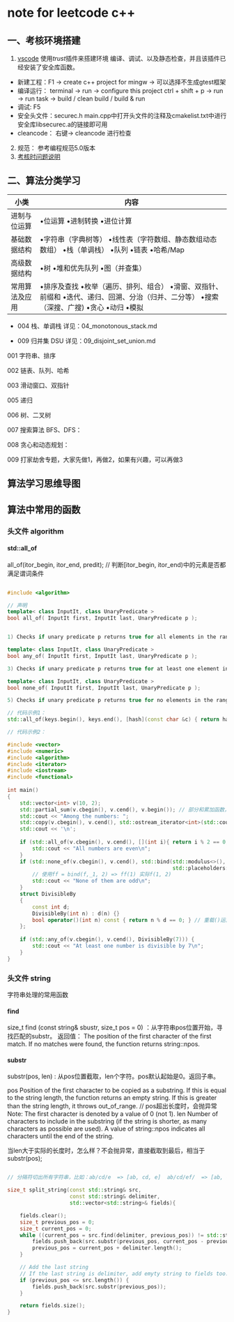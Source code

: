 # note for leetcode c++


## 一、考核环境搭建

1. [vscode](/km/blogs/details/7840371) 使用*trust*插件来搭建环境 编译、调试、以及静态检查，并且该插件已经安装了安全库函数。
  * 新建工程：F1 -> create c++ project for mingw -> 可以选择不生成gtest框架
  * 编译运行：
    terminal -> run -> configure this project
    ctrl + shift + p -> run -> run task -> build / clean build / build & run
  * 调试: F5
  * 安全头文件：securec.h
    main.cpp中打开头文件的注释及cmakelist.txt中进行安全库libsecurec.a的链接即可用
  * cleancode： 右键-> cleancode  进行检查

2. 规范： 参考编程规范5.0版本
3. [考核时问题说明](/km/groups/3803117/blogs/details/7887463?l=zh-cn)


## 二、算法分类学习

| **小类**       | **内容**                                                     |
| -------------- | ------------------------------------------------------------ |
|进制与位运算   | •位运算  •进制转换  •进位计算                                |
|基础数据结构   | •字符串（字典树等）  •线性表（字符数组、静态数组动态数组）  •栈（单调栈）  •队列  •链表  •哈希/Map |
|高级数据结构   | •树  •堆和优先队列  •图（并查集）                            |
|常用算法及应用 | •排序及查找  •枚举（遍历、排列、组合）  •滑窗、双指针、前缀和  •迭代、递归、回溯、分治（归并、二分等）  •搜索（深搜、广搜)  •贪心  •动归 •模拟 |

* 004 栈、单调栈
详见：04_monotonous_stack.md

* 009 归并集 DSU
详见：09_disjoint_set_union.md



001 字符串、排序

002 链表、队列、哈希

003 滑动窗口、双指针

005 递归

006 树、二叉树

007 搜索算法 BFS、DFS：

008 贪心和动态规划：

009 打家劫舍专题，大家先做1，再做2，如果有兴趣，可以再做3


## 算法学习思维导图


## 算法中常用的函数


### 头文件 algorithm


#### std::all_of  

all_of(itor_begin, itor_end, predit); // 判断[itor_begin, itor_end)中的元素是否都满足谓词条件

``` c++

#include <algorithm> 

// 声明
template< class InputIt, class UnaryPredicate >
bool all_of( InputIt first, InputIt last, UnaryPredicate p );


1) Checks if unary predicate p returns true for all elements in the range [first, last).

template< class InputIt, class UnaryPredicate >
bool any_of( InputIt first, InputIt last, UnaryPredicate p );

3) Checks if unary predicate p returns true for at least one element in the range [first, last).

template< class InputIt, class UnaryPredicate >
bool none_of( InputIt first, InputIt last, UnaryPredicate p );

5) Checks if unary predicate p returns true for no elements in the range [first, last).

// 代码示例1：
std::all_of(keys.begin(), keys.end(), [hash](const char &c) { return hash[c - 'A'] > 0; });  // keys中值，全部满足lambda表达式,lambda表达式传递外部变量到内部使用

// 代码示例2：

#include <vector>
#include <numeric>
#include <algorithm>
#include <iterator>
#include <iostream>
#include <functional>
 
int main()
{
    std::vector<int> v(10, 2);
    std::partial_sum(v.cbegin(), v.cend(), v.begin()); // 部分和累加函数，并把结果放到v.begin起始位置；{1,2,3}->{1,1+2,1+2+3},以覆盖的方式写;
    std::cout << "Among the numbers: ";
    std::copy(v.cbegin(), v.cend(), std::ostream_iterator<int>(std::cout, " ")); // 输出vector中的值，并用空格分割
    std::cout << '\n';
 
    if (std::all_of(v.cbegin(), v.cend(), [](int i){ return i % 2 == 0; })) {
        std::cout << "All numbers are even\n";
    }
    if (std::none_of(v.cbegin(), v.cend(), std::bind(std::modulus<>(), 
                                                     std::placeholders::_1, 2))) {
        // 使用ff = bind(f,_1, 2) => ff(1) 实际f(1, 2)
        std::cout << "None of them are odd\n";
    }
    struct DivisibleBy
    {
        const int d;
        DivisibleBy(int n) : d(n) {}
        bool operator()(int n) const { return n % d == 0; } // 重载()运算符
    };
 
    if (std::any_of(v.cbegin(), v.cend(), DivisibleBy(7))) {
        std::cout << "At least one number is divisible by 7\n";
    }
}
```


### 头文件 string

字符串处理的常用函数

#### find

size_t find (const string& sbustr, size_t pos = 0) ：从字符串pos位置开始，寻找匹配的substr。
返回值：
The position of the first character of the first match.
If no matches were found, the function returns string::npos.

#### substr

substr(pos, len) : 从pos位置截取，len个字符。pos默认起始是0。返回子串。

pos
Position of the first character to be copied as a substring.
If this is equal to the string length, the function returns an empty string.
If this is greater than the string length, it throws out_of_range. // pos超出长度时，会抛异常
Note: The first character is denoted by a value of 0 (not 1).
len
Number of characters to include in the substring (if the string is shorter, as many characters as possible are used).
A value of string::npos indicates all characters until the end of the string.

当len大于实际的长度时，怎么样？不会抛异常，直接截取到最后，相当于substr(pos);


``` c++

// 分隔符切出所有字符串，比如：ab/cd/e  => [ab, cd, e]  ab/cd/ef/  => [ab, cd, ef, ""] 

size_t split_string(const std::string& src,
                    const std::string& delimiter,
                    std::vector<std::string>& fields){

    fields.clear();
    size_t previous_pos = 0;
    size_t current_pos = 0;
    while ((current_pos = src.find(delimiter, previous_pos)) != std::string::npos) {
        fields.push_back(src.substr(previous_pos, current_pos - previous_pos));
        previous_pos = current_pos + delimiter.length();
    }

    // Add the last string
    // If the last string is delimiter, add emyty string to fields too.
    if (previous_pos <= src.length()) {
        fields.push_back(src.substr(previous_pos));
    }

    return fields.size();
}
```







